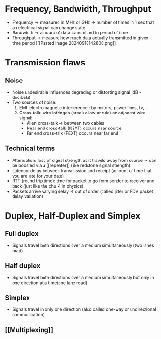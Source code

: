 # Frequency, Bandwidth, Throughput
+ Frequency -> measured in MHz or GHz -> number of times in 1 sec that an electrical signal can change state
+ Bandwidth -> amount of data transmitted in period of time
+ Throughput -> measure how much data actually transmitted in given time period
![[Pasted image 20240918142800.png]]

# Transmission flaws
## Noise
+ Noise undesirable influences degrading or distorting signal (dB - decibels)
+ Two sources of noise:
	1. EMI (electromagnetic interference): by motors, power lines, tv, ...
	2. Cross-talk: wire infringes (break a law or rule) on adjacent wire signal:
		+ Alien cross-talk -> between two cables
		+ Near end cross-talk (NEXT) occurs near source
		+ Far end cross-talk (FEXT) occurs near far end

## Technical terms
+ Attenuation: loss of signal strength as it travels away from source -> can be boosted via a [[repeater]] (like redstone signal strength)
+ Latency: delay between transmission and receipt (amount of time that you are late for your date)
+ RTT (round trip time): time for packet to go from sender to receiver and back (just like the chu kì in physics)
+ Packets arrive varying delay -> out of order (called jitter or PDV packet delay variation)

# Duplex, Half-Duplex and Simplex
## Full duplex
+ Signals travel both directions over a medium simultaneously (two lanes road)

## Half duplex
+ Signals travel both directions over a medium simultaneously but only in one direction at a time(one lane road)

## Simplex
+ Signals travel in only one direction (also called one-way or undirectional communication)

## [[Multiplexing]]
